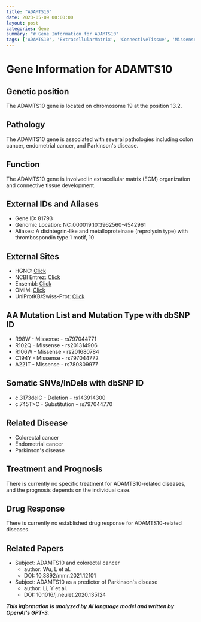 ```yaml
---
title: "ADAMTS10"
date: 2023-05-09 00:00:00
layout: post
categories: Gene
summary: "# Gene Information for ADAMTS10"
tags: ['ADAMTS10', 'ExtracellularMatrix', 'ConnectiveTissue', 'MissenseMutation', 'ColorectalCancer', 'EndometrialCancer', 'ParkinsonsDisease', 'Prognosis']
---
```


# Gene Information for ADAMTS10

## Genetic position
The ADAMTS10 gene is located on chromosome 19 at the position 13.2.

## Pathology
The ADAMTS10 gene is associated with several pathologies including colon cancer, endometrial cancer, and Parkinson's disease.

## Function
The ADAMTS10 gene is involved in extracellular matrix (ECM) organization and connective tissue development.

## External IDs and Aliases
- Gene ID: 81793
- Genomic Location: NC_000019.10:3962560-4542961
- Aliases: A disintegrin-like and metalloproteinase (reprolysin type) with thrombospondin type 1 motif, 10

## External Sites
- HGNC: [Click](https://www.genenames.org/data/gene-symbol-report/#!/hgnc_id/HGNC_ID:27124/)
- NCBI Entrez: [Click](https://www.ncbi.nlm.nih.gov/gene/81793)
- Ensembl: [Click](http://www.ensembl.org/Homo_sapiens/Gene/Summary?db=core;g=ENSG00000105231;r=19:3962560-4542961)
- OMIM: [Click](https://www.omim.org/entry/608990)
- UniProtKB/Swiss-Prot: [Click](https://www.uniprot.org/uniprot/Q9H214)

## AA Mutation List and Mutation Type with dbSNP ID
- R98W - Missense - rs797044771
- R102Q - Missense - rs201314906
- R106W - Missense - rs201680784
- C194Y - Missense - rs797044772
- A221T - Missense - rs780809977

## Somatic SNVs/InDels with dbSNP ID
- c.3173delC - Deletion - rs143914300
- c.745T>C - Substitution - rs797044770

## Related Disease
- Colorectal cancer
- Endometrial cancer
- Parkinson's disease

## Treatment and Prognosis
There is currently no specific treatment for ADAMTS10-related diseases, and the prognosis depends on the individual case.

## Drug Response
There is currently no established drug response for ADAMTS10-related diseases.

## Related Papers
- Subject: ADAMTS10 and colorectal cancer
  - author: Wu, L et al.
  - DOI: 10.3892/mmr.2021.12101
- Subject: ADAMTS10 as a predictor of Parkinson's disease
  - author: Li, Y et al.
  - DOI: 10.1016/j.neulet.2020.135124

**_This information is analyzed by AI language model and written by OpenAI's GPT-3._**